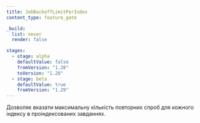 ```yaml
---
title: JobBackoffLimitPerIndex
content_type: feature_gate

_build:
  list: never
  render: false

stages:
  - stage: alpha
    defaultValue: false
    fromVersion: "1.28"
    toVersion: "1.28"
  - stage: beta
    defaultValue: true
    fromVersion: "1.29"
---
```

Дозволяє вказати максимальну кількість повторних спроб для кожного індексу в проіндексованих завданнях.
